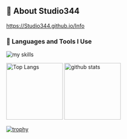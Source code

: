 ## 💬 About Studio344
https://Studio344.github.io/Info

### 🌱 Languages and Tools I Use
<img alt="my skills" src="https://skillicons.dev/icons?theme=light&perline=8&i=c,cs,ts,js,py,swift,html,css,nodejs,react,azure,firebase,git,github" />

<p align="left"> 
  <img alt="Top Langs" height="150px" src="https://github-readme-stats.vercel.app/api/top-langs/?username=Studio344&layout=compact&show_icons=true" />
  <img alt="github stats" height="150px" src="https://github-readme-stats.vercel.app/api?username=Studio344" />
</p>

[![trophy](https://github-profile-trophy.vercel.app/?username=tsuki-lab&margin-w=5)](https://github.com/Studio344/)

<!-- https://github.com/tandpfun/skill-icons#readme -->

<!--
**Studio344/Studio344** is a ✨ _special_ ✨ repository because its `README.md` (this file) appears on your GitHub profile.

Here are some ideas to get you started:

- 🔭 I’m currently working on ...
- 🌱 I’m currently learning ...
- 👯 I’m looking to collaborate on ...
- 🤔 I’m looking for help with ...
- 💬 Ask me about ...
- 📫 How to reach me: ...
- 😄 Pronouns: ...
- ⚡ Fun fact: ...
-->
